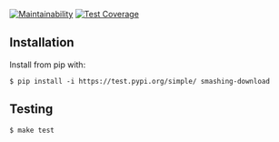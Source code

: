 [![Maintainability](https://api.codeclimate.com/v1/badges/e1a64d12d2ef22070d46/maintainability)](https://codeclimate.com/github/Aleksey94Dan/smashing-download/maintainability) [![Test Coverage](https://api.codeclimate.com/v1/badges/e1a64d12d2ef22070d46/test_coverage)](https://codeclimate.com/github/Aleksey94Dan/smashing-download/test_coverage)


## Installation

Install from pip with:

```
$ pip install -i https://test.pypi.org/simple/ smashing-download

```


## Testing


```
$ make test

```
